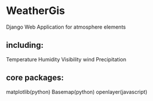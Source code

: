 # WeatherGis

Django Web Application for atmosphere elements

## including:
  Temperature
  Humidity
  Visibility
  wind
  Precipitation

## core packages:
  matplotlib(python)
  Basemap(python)
  openlayer(javascript)
